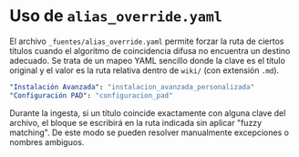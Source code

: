 # Uso de `alias_override.yaml`

El archivo `_fuentes/alias_override.yaml` permite forzar la ruta de ciertos títulos cuando
el algoritmo de coincidencia difusa no encuentra un destino adecuado.
Se trata de un mapeo YAML sencillo donde la clave es el título original
y el valor es la ruta relativa dentro de `wiki/` (con extensión `.md`).

```yaml
"Instalación Avanzada": "instalacion_avanzada_personalizada"
"Configuración PAD": "configuracion_pad"
```

Durante la ingesta, si un título coincide exactamente con alguna clave del
archivo, el bloque se escribirá en la ruta indicada sin aplicar "fuzzy matching".
De este modo se pueden resolver manualmente excepciones o nombres ambiguos.

